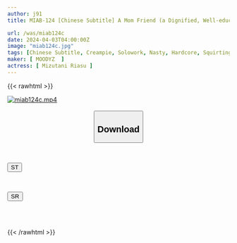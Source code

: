 ```yaml
---
author: j91
title: MIAB-124 [Chinese Subtitle] A Mom Friend (a Dignified, Well-educated Psychological Counselor) Took On The Task Of Correcting My Son's Out-of-control Sexual Desire, But... He Got His Revenge During A Visiting Counseling Session, And Was Fucked So Hard That He Was Made To Cum Until He Was Wobbling, And He Blossomed Into A Super Masochist. Ahetoro Acme! Mizutani Pear Tomorrow

url: /was/miab124c
date: 2024-04-03T04:00:00Z
image: "miab124c.jpg"
tags: [Chinese Subtitle, Creampie, Solowork, Nasty, Hardcore, Squirting, Slender, Deep Throating	]
maker: [ MOODYZ  ]
actress: [ Mizutani Riasu ]
---
```



{{< rawhtml >}}

<div class="video" data-videoid="jORPo1QJz2uzXm4">
    <a href="javascript:;">
        <img src="/was/miab124c/miab124c.jpg" width="WIDTH" height="HEIGHT" alt="miab124c.mp4" loading="lazy">
    </a>
</div>

<script type="text/javascript" src="https://j91.asia/asset/on-demand-st.js"></script>

<br>
  <link rel="stylesheet" href="https://j91.asia/asset/bs5.css">
  
  <center>
  <button class="btn btn-primary" type="button" data-bs-toggle="collapse" data-bs-target=".multi-collapse" aria-expanded="false" aria-controls="multiCollapseExample1 multiCollapseExample2"><h2>Download</h2></button></center>
</p>
<div class="row">
  <div class="col">
    <div class="collapse multi-collapse" id="multiCollapseExample1">
      <div class="card card-body">
	      	      <br>
<div class="buttons">  
<p><a href="https://streamtape.to/v/jORPo1QJz2uzXm4" target="_blank"><button class="btn-hover color-3"><i class="fa fa-download"></i> ST</button></a></p></div>
    </div>
  </div>
</div>
  <div class="col">
    <div class="collapse multi-collapse" id="multiCollapseExample2">
      <div class="card card-body">
	      <br>
<div class="buttons">
<p><a href="https://rubystm.com/gwfpwx3tmzu7" target="_blank"><button class="btn-hover color-9"><i class="fa fa-download"></i> SR</button></a></p></div>
<br><br>
      </div>
    </div>
  </div>
</div>

{{< /rawhtml >}}